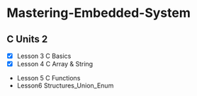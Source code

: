 # Mastering-Embedded-System

## C Units 2
  - [x]  Lesson 3 C Basics
  - [x]  Lesson 4 C Array & String
  -  Lesson 5 C Functions
  -  Lesson6 Structures_Union_Enum


